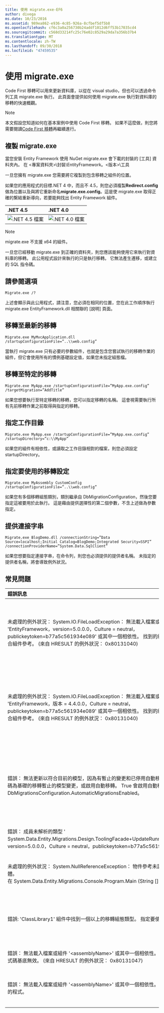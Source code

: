 ```yaml
---
title: 使用 migrate.exe-EF6
author: divega
ms.date: 10/23/2016
ms.assetid: 989ea862-e936-4c85-926a-8cfbef5df5b8
ms.openlocfilehash: cf6c3a0a256730b24addf1012d6ff53b17035cd4
ms.sourcegitcommit: c568d33214fc25c76e02c8529a29da7a356b37b4
ms.translationtype: MT
ms.contentlocale: zh-TW
ms.lasthandoff: 09/30/2018
ms.locfileid: "47459535"
---
```

# <a name="using-migrateexe"></a>使用 migrate.exe
Code First 移轉可以用來更新資料庫，以從在 visual studio，但也可以透過命令列工具 migrate.exe 執行。 此頁面會提供如何使用 migrate.exe 執行對資料庫的移轉的快速概觀。

> [!NOTE]
> 本文假設您知道如何在基本案例中使用 Code First 移轉。 如果不這麼做，則您將需要閱讀[Code First 移轉](~/ef6/modeling/code-first/migrations/index.md)再繼續進行。

## <a name="copy-migrateexe"></a>複製 migrate.exe

當您安裝 Entity Framework 使用 NuGet migrate.exe 會下載的封裝的 [工具] 資料夾內。 在 &lt;專案資料夾&gt;\\封裝\\EntityFramework。&lt;版本&gt;\\工具

一旦您擁有 migrate.exe 您需要將它複製到包含移轉之組件的位置。

如果您的應用程式的目標.NET 4 中，而且不 4.5，則您必須複製**Redirect.config**做為位置以及與將它重新命名**migrate.exe.config**。這是使 migrate.exe 取得正確的繫結重新導向，若要能夠找出 Entity Framework 組件。

| .NET 4.5                                      | .NET 4.0                                      |
|:----------------------------------------------|:----------------------------------------------|
| ![.NET 4.5 檔案](~/ef6/media/net45files.png) | ![.NET 4.0 檔案](~/ef6/media/net40files.png) |

> [!NOTE]
> migrate.exe 不支援 x64 的組件。

一旦您已經移動 migrate.exe 到正確的資料夾，則您應該能夠使用它來執行對資料庫的移轉。 此公用程式設計來執行的只是執行移轉。 它無法產生遷移，或建立的 SQL 指令碼。

## <a name="see-options"></a>請參閱選項

``` console
Migrate.exe /?
```

上述會顯示與此公用程式，請注意，您必須在相同的位置，您在此工作順序執行 migrate.exe EntityFramework.dll 相關聯的 [說明] 頁面。

## <a name="migrate-to-the-latest-migration"></a>移轉至最新的移轉

``` console
Migrate.exe MyMvcApplication.dll /startupConfigurationFile=”..\\web.config”
```

當執行 migrate.exe 只有必要的參數組件，也就是包含您嘗試執行的移轉作業的組件，但它會使用所有的慣例基礎設定值，如果您未指定組態檔。

## <a name="migrate-to-a-specific-migration"></a>移轉至特定的移轉

``` console
Migrate.exe MyApp.exe /startupConfigurationFile=”MyApp.exe.config” /targetMigration=”AddTitle”
```

如果您想要執行至特定移轉的移轉，您可以指定移轉的名稱。 這會視需要執行所有先前移轉作業之前取得與指定的移轉。

## <a name="specify-working-directory"></a>指定工作目錄

``` console
Migrate.exe MyApp.exe /startupConfigurationFile=”MyApp.exe.config” /startupDirectory=”c:\\MyApp”
```

如果您的組件有相依性，或讀取之工作目錄相對的檔案，則您必須設定 startupDirectory。

## <a name="specify-migration-configuration-to-use"></a>指定要使用的移轉設定

``` console
Migrate.exe MyAssembly CustomConfig /startupConfigurationFile=”..\\web.config”
```

如果您有多個移轉組態類別，類別繼承自 DbMigrationConfiguration，然後您要指定這被要用於此執行。 這是藉由提供選擇性的第二個參數，不含上述做為參數指定。

## <a name="provide-connection-string"></a>提供連接字串

``` console
Migrate.exe BlogDemo.dll /connectionString=”Data Source=localhost;Initial Catalog=BlogDemo;Integrated Security=SSPI” /connectionProviderName=”System.Data.SqlClient”
```

如果您想要指定連接字串，在命令列，則您也必須提供的提供者名稱。 未指定的提供者名稱，將會導致例外狀況。

## <a name="common-problems"></a>常見問題

| 錯誤訊息                                                                                                                                                                                                                                                                                                                      | 方案                                                                                                                                                                                                                                                                                             |
|:-----------------------------------------------------------------------------------------------------------------------------------------------------------------------------------------------------------------------------------------------------------------------------------------------------------------------------------|:-----------------------------------------------------------------------------------------------------------------------------------------------------------------------------------------------------------------------------------------------------------------------------------------------------|
| 未處理的例外狀況： System.IO.FileLoadException： 無法載入檔案或組件 'EntityFramework，version=5.0.0.0，Culture = neutral，publickeytoken=b77a5c561934e089' 或其中一個相依性。 找到的組件資訊清單定義不符合組件參考。 (來自 HRESULT 的例外狀況： 0x80131040)         | 這通常表示您沒有 Redirect.config 檔案執行.NET 4 應用程式。 您需要將 Redirect.config 複製到與 migrate.exe 相同的位置，並將它重新命名為 migrate.exe.config。                                                                                       |
| 未處理的例外狀況： System.IO.FileLoadException： 無法載入檔案或組件 'EntityFramework，版本 = 4.4.0.0，Culture = neutral，publickeytoken=b77a5c561934e089' 或其中一個相依性。 找到的組件資訊清單定義不符合組件參考。 (來自 HRESULT 的例外狀況： 0x80131040)          | 這個例外狀況表示您正在.NET 4.5 Redirect.config 應用程式複製到 migrate.exe 位置。 如果您的應用程式是.NET 4.5 則您不需要有組態檔內的重新導向使用。 刪除 migrate.exe.config 檔案。                                    |
| 錯誤： 無法更新以符合目前的模型，因為有暫止的變更和已停用自動移轉的資料庫。 寫入程式碼為基礎的移轉暫止的模型變更，或啟用自動移轉。 True 會啟用自動移轉設定至 DbMigrationsConfiguration.AutomaticMigrationsEnabled。 | 如果執行移轉時您並未建立移轉至應付加入模型中，所做的變更和資料庫與模型不符，就會發生此錯誤。 將屬性加入至模型類別，則不需要建立移轉至升級的資料庫執行 migrate.exe 是這個範例。 |
| 錯誤： 成員未解析的類型 ' System.Data.Entity.Migrations.Design.ToolingFacade+UpdateRunner,EntityFramework，version=5.0.0.0，Culture = neutral，publickeytoken=b77a5c561934e089 '。                                                                                                                                       | 此錯誤可能因指定不正確的啟動目錄。 這必須是 migrate.exe 的位置                                                                                                                                                                                      |
| 未處理的例外狀況： System.NullReferenceException： 物件參考未設定為物件的執行個體。 <br/>   在 System.Data.Entity.Migrations.Console.Program.Main (String [] args)                                                                                                                                             | 這可能被因未指定必要的參數，如您所使用的案例。 不需要指定提供者名稱，例如指定的連接字串。                                                                                                                        |
| 錯誤: 'ClassLibrary1' 組件中找到一個以上的移轉組態類型。 指定要使用一個名稱。                                                                                                                                                                                                  | 如錯誤所述，一個以上的組態類別中沒有指定的組件。 您必須使用 /configurationType 參數來指定要使用哪一個。                                                                                                                                           |
| 錯誤： 無法載入檔案或組件 '&lt;assemblyName&gt;' 或其中一個相依性。 指定的組件名稱，或程式碼基底無效。 (來自 HRESULT 的例外狀況： 0x80131047)                                                                                                                                                    | 這可能被因未正確指定組件名稱，或不需要                                                                                                                                                                                                                          |
| 錯誤： 無法載入檔案或組件 '&lt;assemblyName&gt;' 或其中一個相依性。 嘗試載入了格式不正確的程式。                                                                                                                                                                          | 如果您嘗試執行 migrate.exe 對 x64 應用程式。 EF 5.0 和以下則只能在 x86 上。                                                                                                                                                                                |
